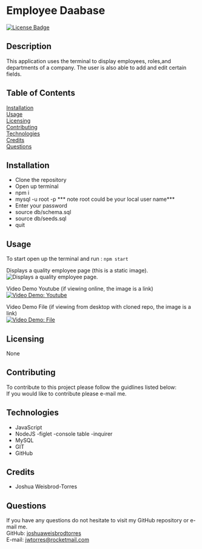 # Employee Daabase
[![License Badge](https://img.shields.io/badge/license-None-red)](#)

## Description  
This application uses the terminal to display employees, roles,and departments of a company.  The user is also able to add and edit certain fields.

## Table of Contents  
[Installation](#Installation)  
[Usage](#Usage)  
[Licensing](#Licensing)  
[Contributing](#Contributing)  
[Technologies](#Technologies)  
[Credits](#Credits)  
[Questions](#Questions)

## Installation
- Clone the repository
- Open up terminal
- npm i
- mysql -u root -p  *** note root could be your local user name***
- Enter your password
- source db/schema.sql
- source db/seeds.sql
- quit

## Usage  
To start open up the terminal and run :
```npm start```

Displays a quality employee page (this is a static image).  
![Displays a quality employee page.](/assets/images/completed-page.PNG)  

Video Demo Youtube (if viewing online, the image is a link)   
[![Video Demo: Youtube](/assets/images/youtube.png)](https://www.youtube.com/watch?v=LjcwEa7bCyg&feature=youtu.be)  

Video Demo File (if viewing from desktop with cloned repo, the image is a link)   
[![Video Demo: File](/assets/images/image-video-demo-file.png)](/assets/video/demo.mp4)  

## Licensing  
None  

## Contributing  
To contribute to this project please follow the guidlines listed below:  
If you would like to contribute please e-mail me.

## Technologies 
- JavaScript
- NodeJS
    -figlet
    -console table
    -inquirer
- MySQL
- GIT
- GitHub

## Credits 
- Joshua Weisbrod-Torres

## Questions  
If you have any questions do not hesitate to visit my GitHub repository or e-mail me.  
GitHub: [joshuaweisbrodtorres](https://github.com/joshuaweisbrodtorres)  
E-mail: [jwtorres@rocketmail.com](mailto:jwtorres@rocketmail.com)
